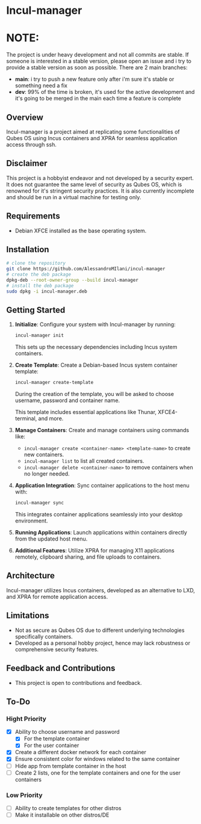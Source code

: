 # Incul-manager


# NOTE:
The project is under heavy development and not all commits are stable. If someone is interested in a stable version, please open an issue and i try to provide a stable version as soon as possible.
There are 2 main branches:
   - **main**: i try to push a new feature only after i'm sure it's stable or something need a fix
   - **dev**: 99% of the time is broken, it's used for the active development and it's going to be merged in the main each time a feature is complete  

## Overview

Incul-manager is a project aimed at replicating some functionalities of Qubes OS using Incus containers and XPRA for seamless application access through ssh.

## Disclaimer

This project is a hobbyist endeavor and not developed by a security expert. It does not guarantee the same level of security as Qubes OS, which is renowned for it's stringent security practices. It is also currently incomplete and should be run in a virtual machine for testing only.

## Requirements

- Debian XFCE installed as the base operating system.

## Installation

   ```bash
   # clone the repository
   git clone https://github.com/AlessandroMIlani/incul-manager
   # create the deb package
   dpkg-deb --root-owner-group --build incul-manager
   # install the deb package
   sudo dpkg -i incul-manager.deb
   ```

## Getting Started

1. **Initialize**: Configure your system with Incul-manager by running:

   ```bash
   incul-manager init
   ```

   This sets up the necessary dependencies including Incus system containers.

2. **Create Template**: Create a Debian-based Incus system container template:

   ```bash
   incul-manager create-template
   ```
   During the creation of the template, you will be asked to choose username, password and container name.

   This template includes essential applications like Thunar, XFCE4-terminal, and more.

3. **Manage Containers**: Create and manage containers using commands like:
   - `incul-manager create <container-name> <template-name>` to create new containers.
   - `incul-manager list` to list all created containers.
   - `incul-manager delete <container-name>` to remove containers when no longer needed.

4. **Application Integration**: Sync container applications to the host menu with:

   ```bash
   incul-manager sync
   ```

   This integrates container applications seamlessly into your desktop environment.

5. **Running Applications**: Launch applications within containers directly from the updated host menu.

6. **Additional Features**: Utilize XPRA for managing X11 applications remotely, clipboard sharing, and file uploads to containers.

## Architecture

Incul-manager utilizes Incus containers, developed as an alternative to LXD, and XPRA for remote application access.

## Limitations

- Not as secure as Qubes OS due to different underlying technologies specifically containers.
- Developed as a personal hobby project, hence may lack robustness or comprehensive security features.

## Feedback and Contributions

- This project is open to contributions and feedback.

## To-Do

### Hight Priority

- [X] Ability to choose username and password
  - [X] For the template container
  - [X] For the user container
- [X] Create a different docker network for each container
- [X] Ensure consistent color for windows related to the same container
- [ ] Hide app from template container in the host
- [ ] Create 2 lists, one for the template containers and one for the user containers

### Low Priority

- [ ] Ability to create templates for other distros
- [ ] Make it installable on other distros/DE
